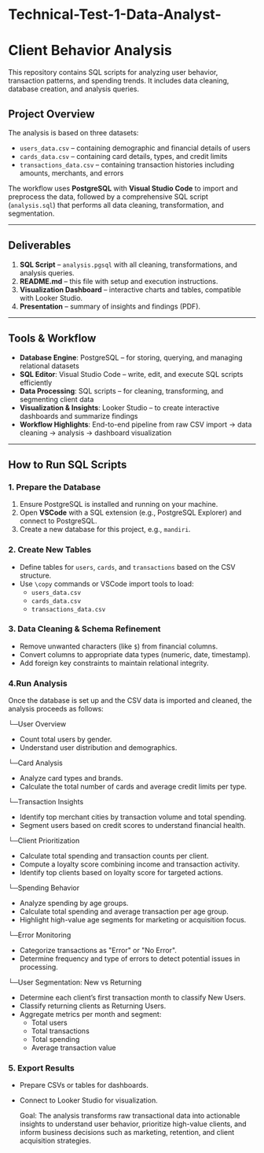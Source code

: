 # Technical-Test-1-Data-Analyst-

# Client Behavior Analysis

This repository contains SQL scripts for analyzing user behavior, transaction patterns, and spending trends. It includes data cleaning, database creation, and analysis queries.

## Project Overview

The analysis is based on three datasets:

- `users_data.csv` – containing demographic and financial details of users  
- `cards_data.csv` – containing card details, types, and credit limits  
- `transactions_data.csv` – containing transaction histories including amounts, merchants, and errors  

The workflow uses **PostgreSQL** with **Visual Studio Code** to import and preprocess the data, followed by a comprehensive SQL script (`analysis.sql`) that performs all data cleaning, transformation, and segmentation.

---

## Deliverables

1. **SQL Script** – `analysis.pgsql` with all cleaning, transformations, and analysis queries.  
2. **README.md** – this file with setup and execution instructions.  
3. **Visualization Dashboard** – interactive charts and tables, compatible with Looker Studio.  
4. **Presentation** – summary of insights and findings (PDF).

---

## Tools & Workflow

- **Database Engine**: PostgreSQL – for storing, querying, and managing relational datasets  
- **SQL Editor**: Visual Studio Code – write, edit, and execute SQL scripts efficiently    
- **Data Processing**: SQL scripts – for cleaning, transforming, and segmenting client data  
- **Visualization & Insights**: Looker Studio – to create interactive dashboards and summarize findings  
- **Workflow Highlights**: End-to-end pipeline from raw CSV import → data cleaning → analysis → dashboard visualization  

---
## How to Run SQL Scripts
### 1. Prepare the Database

1. Ensure PostgreSQL is installed and running on your machine.  
2. Open **VSCode** with a SQL extension (e.g., PostgreSQL Explorer) and connect to PostgreSQL.  
3. Create a new database for this project, e.g., `mandiri`.

### 2. Create New Tables
- Define tables for `users`, `cards`, and `transactions` based on the CSV structure.
- Use `\copy` commands or VSCode import tools to load:
  - `users_data.csv`  
  - `cards_data.csv`  
  - `transactions_data.csv` 

### 3. Data Cleaning & Schema Refinement
- Remove unwanted characters (like `$`) from financial columns.  
- Convert columns to appropriate data types (numeric, date, timestamp).  
- Add foreign key constraints to maintain relational integrity.

### 4.Run Analysis

Once the database is set up and the CSV data is imported and cleaned, the analysis proceeds as follows:

└─User Overview
  - Count total users by gender.
  - Understand user distribution and demographics.

└─Card Analysis
  - Analyze card types and brands.
  - Calculate the total number of cards and average credit limits per type.

└─Transaction Insights
  - Identify top merchant cities by transaction volume and total spending.
  - Segment users based on credit scores to understand financial health.

└─Client Prioritization
  - Calculate total spending and transaction counts per client.
  - Compute a loyalty score combining income and transaction activity.
  - Identify top clients based on loyalty score for targeted actions.

└─Spending Behavior
  - Analyze spending by age groups.
  - Calculate total spending and average transaction per age group.
  - Highlight high-value age segments for marketing or acquisition focus.

└─Error Monitoring
  - Categorize transactions as "Error" or "No Error".
  - Determine frequency and type of errors to detect potential issues in processing.

└─User Segmentation: New vs Returning
  - Determine each client’s first transaction month to classify New Users.
  - Classify returning clients as Returning Users.
  - Aggregate metrics per month and segment:
    -  Total users
    -  Total transactions
    -  Total spending
    -  Average transaction value

### 5. Export Results
- Prepare CSVs or tables for dashboards.
- Connect to Looker Studio for visualization.

  Goal: The analysis transforms raw transactional data into actionable insights to understand user behavior, prioritize high-value clients, and inform business decisions such as marketing, retention, and client acquisition strategies.
